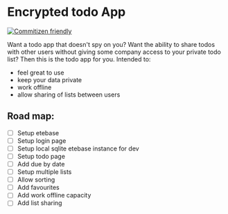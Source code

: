 # Encrypted todo App

[![Commitizen friendly](https://img.shields.io/badge/commitizen-friendly-brightgreen.svg)](http://commitizen.github.io/cz-cli/)

Want a todo app that doesn't spy on you? Want the ability to share todos with other users without giving some company access to your private todo list? Then this is the todo app for you. Intended to:

- feel great to use
- keep your data private
- work offline
- allow sharing of lists between users

## Road map:

- [ ] Setup etebase
- [ ] Setup login page
- [ ] Setup local sqlite etebase instance for dev
- [ ] Setup todo page
- [ ] Add due by date
- [ ] Setup multiple lists
- [ ] Allow sorting
- [ ] Add favourites
- [ ] Add work offline capacity
- [ ] Add list sharing
